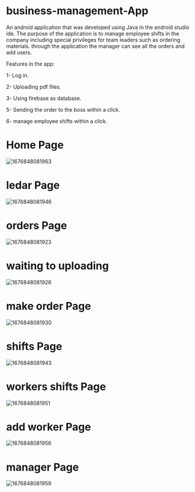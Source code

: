 # business-management-App
An android application that was developed using Java in the android studio ide.
The purpose of the application is to manage employee shifts in the company including special privileges for team leaders such as ordering materials.
through the application the manager can see all the orders and add users.

Features in the app:

1-  Log in.

2- Uploading pdf files.

3- Using firebase as database.

5- Sending the order to the boss within a click.

6- manage employee shifts within a click.


# Home Page

![1676848081963](https://user-images.githubusercontent.com/119360009/219986056-d2f7d523-2928-4450-ac64-424bb42f4f66.jpg)

# ledar Page

![1676848081946](https://user-images.githubusercontent.com/119360009/219986112-3e4c8cdf-e920-4211-a4ff-5810b962625f.jpg)

# orders Page

![1676848081923](https://user-images.githubusercontent.com/119360009/219986143-b50e5a91-b0c4-47e3-8b60-2d1db1fd8cc3.jpg)

# waiting to uploading

![1676848081926](https://user-images.githubusercontent.com/119360009/219986170-75d16e23-0671-4e01-8460-daa59b8f57bc.jpg)

# make order Page

![1676848081930](https://user-images.githubusercontent.com/119360009/219986202-0cbfed95-7cfe-4c8d-b1cc-37e50e5776e4.jpg)

# shifts Page

![1676848081943](https://user-images.githubusercontent.com/119360009/219986240-86427e28-2261-4510-8a24-eb79f1e8e9af.jpg)

# workers shifts Page

![1676848081951](https://user-images.githubusercontent.com/119360009/219986274-689f75ed-aa7d-4fff-b46e-4ddf54c0e22f.jpg)

# add worker Page

![1676848081956](https://user-images.githubusercontent.com/119360009/219986304-1e51ffd1-9475-4dd2-a5cd-09c1a84be027.jpg)

# manager Page

![1676848081959](https://user-images.githubusercontent.com/119360009/219986358-545e6085-39fb-4f64-a102-01ff2a4905c0.jpg)
